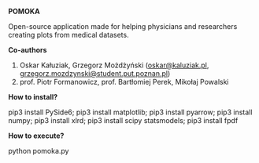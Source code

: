 **POMOKA**


Open-source application made for helping physicians and researchers creating plots from medical datasets.

**Co-authors**
1. Oskar Kałuziak, Grzegorz Możdżyński (oskar@kaluziak.pl, grzegorz.mozdzynski@student.put.poznan.pl)
2. prof. Piotr Formanowicz, prof. Bartłomiej Perek, Mikołaj Powalski

**How to install?**

pip3 install PySide6; pip3 install matplotlib; pip3 install pyarrow; pip3 install numpy; pip3 install xlrd; pip3 install scipy statsmodels; pip3 install fpdf

**How to execute?**

python pomoka.py
